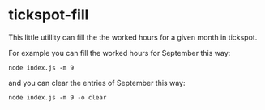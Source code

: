 # tickspot-fill
This little utillity can fill the the worked hours for a given month in tickspot.

For example you can fill the worked hours for September this way:

```node index.js -m 9```

and you can clear the entries of September this way:

```node index.js -m 9 -o clear```
